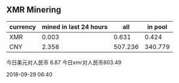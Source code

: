 ## XMR Minering

|currency|mined in last 24 hours|all|in pool|
|---|---|---|---|
|XMR|0.003|0.631|0.424|
|CNY|2.358|507.236|340.779|

今日美元对人民币 6.87	今日xmr对人民币803.49


2018-09-29 06:40
